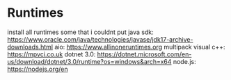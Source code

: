 # Runtimes
install all runtimes
some that i couldnt put
java sdk: https://www.oracle.com/java/technologies/javase/jdk17-archive-downloads.html
aio: https://www.allinoneruntimes.org
multipack visual c++: https://mpvci.co.uk
dotnet 3.0: https://dotnet.microsoft.com/en-us/download/dotnet/3.0/runtime?os=windows&arch=x64
node.js: https://nodejs.org/en

